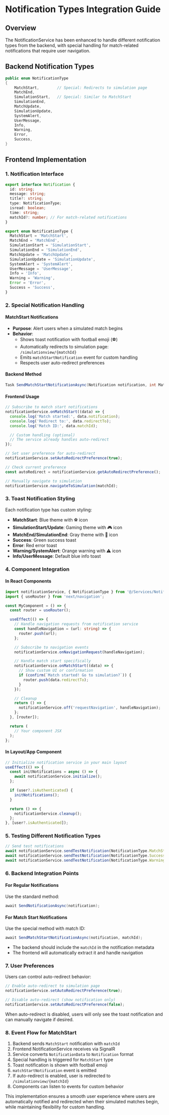 # Notification Types Integration Guide

## Overview

The NotificationService has been enhanced to handle different notification types from the backend, with special handling for match-related notifications that require user navigation.

## Backend Notification Types

```csharp
public enum NotificationType
{
    MatchStart,        // Special: Redirects to simulation page
    MatchEnd,
    SimulationStart,   // Special: Similar to MatchStart
    SimulationEnd,
    MatchUpdate,
    SimulationUpdate,
    SystemAlert,
    UserMessage,
    Info,
    Warning,
    Error,
    Success,
}
```

## Frontend Implementation

### 1. Notification Interface

```typescript
export interface Notification {
  id: string;
  message: string;
  title?: string;
  type: NotificationType;
  isread: boolean;
  time: string;
  matchId?: number; // For match-related notifications
}

export enum NotificationType {
  MatchStart = 'MatchStart',
  MatchEnd = 'MatchEnd',
  SimulationStart = 'SimulationStart',
  SimulationEnd = 'SimulationEnd',
  MatchUpdate = 'MatchUpdate',
  SimulationUpdate = 'SimulationUpdate',
  SystemAlert = 'SystemAlert',
  UserMessage = 'UserMessage',
  Info = 'Info',
  Warning = 'Warning',
  Error = 'Error',
  Success = 'Success',
}
```

### 2. Special Notification Handling

#### MatchStart Notifications

- **Purpose**: Alert users when a simulated match begins
- **Behavior**:
  - Shows toast notification with football emoji (⚽)
  - Automatically redirects to simulation page: `/simulationview/{matchId}`
  - Emits `matchStartNotification` event for custom handling
  - Respects user auto-redirect preferences

#### Backend Method

```csharp
Task SendMatchStartNotificationAsync(Notification notification, int MatchId);
```

#### Frontend Usage

```typescript
// Subscribe to match start notifications
notificationService.onMatchStart((data) => {
  console.log('Match started:', data.notification);
  console.log('Redirect to:', data.redirectTo);
  console.log('Match ID:', data.matchId);

  // Custom handling (optional)
  // The service already handles auto-redirect
});

// Set user preference for auto-redirect
notificationService.setAutoRedirectPreference(true);

// Check current preference
const autoRedirect = notificationService.getAutoRedirectPreference();

// Manually navigate to simulation
notificationService.navigateToSimulation(matchId);
```

### 3. Toast Notification Styling

Each notification type has custom styling:

- **MatchStart**: Blue theme with ⚽ icon
- **SimulationStart/Update**: Gaming theme with 🎮 icon
- **MatchEnd/SimulationEnd**: Gray theme with 🏁 icon
- **Success**: Green success toast
- **Error**: Red error toast
- **Warning/SystemAlert**: Orange warning with ⚠️ icon
- **Info/UserMessage**: Default blue info toast

### 4. Component Integration

#### In React Components

```typescript
import notificationService, { NotificationType } from '@/Services/NotificationService';
import { useRouter } from 'next/navigation';

const MyComponent = () => {
  const router = useRouter();

  useEffect(() => {
    // Handle navigation requests from notification service
    const handleNavigation = (url: string) => {
      router.push(url);
    };

    // Subscribe to navigation events
    notificationService.onNavigationRequest(handleNavigation);

    // Handle match start specifically
    notificationService.onMatchStart((data) => {
      // Show custom UI or confirmation
      if (confirm(`Match started! Go to simulation?`)) {
        router.push(data.redirectTo);
      }
    });

    // Cleanup
    return () => {
      notificationService.off('requestNavigation', handleNavigation);
    };
  }, [router]);

  return (
    // Your component JSX
  );
};
```

#### In Layout/App Component

```typescript
// Initialize notification service in your main layout
useEffect(() => {
  const initNotifications = async () => {
    await notificationService.initialize();
  };

  if (user?.isAuthenticated) {
    initNotifications();
  }

  return () => {
    notificationService.cleanup();
  };
}, [user?.isAuthenticated]);
```

### 5. Testing Different Notification Types

```typescript
// Send test notifications
await notificationService.sendTestNotification(NotificationType.MatchStart);
await notificationService.sendTestNotification(NotificationType.Success);
await notificationService.sendTestNotification(NotificationType.Warning);
```

### 6. Backend Integration Points

#### For Regular Notifications

Use the standard method:

```csharp
await SendNotificationAsync(notification);
```

#### For Match Start Notifications

Use the special method with match ID:

```csharp
await SendMatchStartNotificationAsync(notification, matchId);
```

- The backend should include the `matchId` in the notification metadata
- The frontend will automatically extract it and handle navigation

### 7. User Preferences

Users can control auto-redirect behavior:

```typescript
// Enable auto-redirect to simulation page
notificationService.setAutoRedirectPreference(true);

// Disable auto-redirect (show notification only)
notificationService.setAutoRedirectPreference(false);
```

When auto-redirect is disabled, users will only see the toast notification and can manually navigate if desired.

### 8. Event Flow for MatchStart

1. Backend sends `MatchStart` notification with `matchId`
2. Frontend NotificationService receives via SignalR
3. Service converts `NotificationData` to `Notification` format
4. Special handling is triggered for `MatchStart` type
5. Toast notification is shown with football emoji
6. `matchStartNotification` event is emitted
7. If auto-redirect is enabled, user is redirected to `/simulationview/{matchId}`
8. Components can listen to events for custom behavior

This implementation ensures a smooth user experience where users are automatically notified and redirected when their simulated matches begin, while maintaining flexibility for custom handling.
